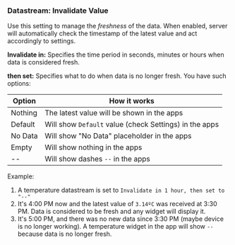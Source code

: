 ### Datastream: Invalidate Value

Use this setting to manage the *freshness* of the data. When enabled, server will automatically check the timestamp of the latest value and act accordingly to settings.


**Invalidate in:** 
Specifies the time period in seconds, minutes or hours when data is considered fresh.

**then set:** 
Specifies what to do when data is no longer fresh. You have such options: 

| Option  | How it works                                            |
|---------|--------------------------------------------------------|
| Nothing | The latest value will be shown in the apps             |
| Default | Will show `Default` value (check Settings) in the apps |
| No Data | Will show "No Data" placeholder in the apps            |
| Empty   | Will show nothing in the apps                          |
| --      | Will show dashes `--` in the apps                      |



Example: 
1. A temperature datastream is set to `Invalidate in 1 hour, then set to "--"`
2. It's 4:00 PM now and the latest value of `3.14ºC` was received at 3:30 PM. Data is considered to be fresh and any widget will display it. 
3. It's 5:00 PM, and there was no new data since 3:30 PM (maybe device is no longer working). A temperature widget in the app will show `--` because data is no longer fresh.
